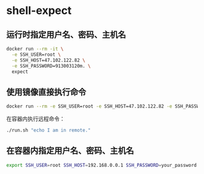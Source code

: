 # shell-expect

## 运行时指定用户名、密码、主机名

```bash
docker run --rm -it \
  -e SSH_USER=root \
  -e SSH_HOST=47.102.122.82 \
  -e SSH_PASSWORD=913003120m. \
  expect
```

## 使用镜像直接执行命令

```bash
docker run --rm -e SSH_USER=root -e SSH_HOST=47.102.122.82 -e SSH_PASSWORD=913003120m. expect /bin/sh ./run.sh 'ls -la'
```

在容器内执行远程命令：
```bash
./run.sh "echo I am in remote."
```

## 在容器内指定用户名、密码、主机名

```bash
export SSH_USER=root SSH_HOST=192.168.0.0.1 SSH_PASSWORD=your_password && ./run.sh "echo I am in remote."
```